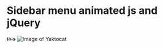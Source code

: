 # Sidebar menu animated js and jQuery

~~this~~
![Image of Yaktocat](https://octodex.github.com/images/yaktocat.png)